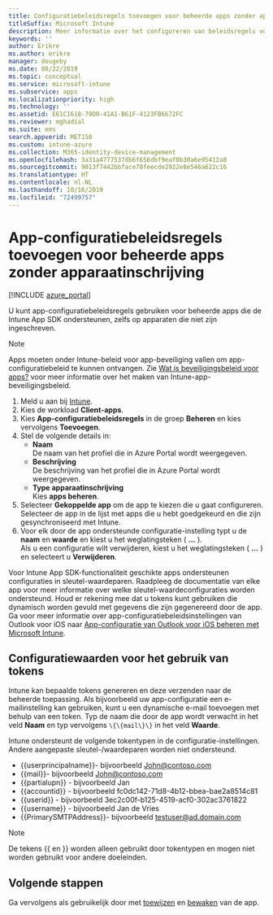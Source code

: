 ```yaml
---
title: Configuratiebeleidsregels toevoegen voor beheerde apps zonder apparaatinschrijving
titleSuffix: Microsoft Intune
description: Meer informatie over het configureren van beleidsregels voor beheerde apps zonder apparaatinschrijving.
keywords: ''
author: Erikre
ms.author: erikre
manager: dougeby
ms.date: 08/22/2019
ms.topic: conceptual
ms.service: microsoft-intune
ms.subservice: apps
ms.localizationpriority: high
ms.technology: ''
ms.assetid: E61C1618-79D0-41A1-B61F-4123FB6672FC
ms.reviewer: mghadial
ms.suite: ems
search.appverid: MET150
ms.custom: intune-azure
ms.collection: M365-identity-device-management
ms.openlocfilehash: 3a31a4777537db6f656dbf9eaf0b30a6e95412a8
ms.sourcegitcommit: 9013f7442bbface78feecde2922e8e546a622c16
ms.translationtype: HT
ms.contentlocale: nl-NL
ms.lasthandoff: 10/16/2019
ms.locfileid: "72499757"
---
```

# <a name="add-app-configuration-policies-for-managed-apps-without-device-enrollment"></a>App-configuratiebeleidsregels toevoegen voor beheerde apps zonder apparaatinschrijving

[!INCLUDE [azure_portal](../includes/azure_portal.md)]

U kunt app-configuratiebeleidsregels gebruiken voor beheerde apps die de Intune App SDK ondersteunen, zelfs op apparaten die niet zijn ingeschreven. 

> [!NOTE]
> Apps moeten onder Intune-beleid voor app-beveiliging vallen om app-configuratiebeleid te kunnen ontvangen. Zie [Wat is beveiligingsbeleid voor apps?](app-protection-policy.md) voor meer informatie over het maken van Intune-app-beveiligingsbeleid.

1. Meld u aan bij [Intune](https://go.microsoft.com/fwlink/?linkid=2090973).
3. Kies de workload **Client-apps**.
4. Kies **App-configuratiebeleidsregels** in de groep **Beheren** en kies vervolgens **Toevoegen**.
5. Stel de volgende details in:
    - **Naam**  
      De naam van het profiel die in Azure Portal wordt weergegeven.
    - **Beschrijving**  
      De beschrijving van het profiel die in Azure Portal wordt weergegeven.
    - **Type apparaatinschrijving**  
      Kies **apps beheren**.
6. Selecteer **Gekoppelde app** om de app te kiezen die u gaat configureren. Selecteer de app in de lijst met apps die u hebt goedgekeurd en die zijn gesynchroniseerd met Intune.
7. Voor elk door de app ondersteunde configuratie-instelling typt u de **naam** en **waarde** en kiest u het weglatingsteken ( **...** ).  
    Als u een configuratie wilt verwijderen, kiest u het weglatingsteken ( **...** ) en selecteert u **Verwijderen**.  
    
Voor Intune App SDK-functionaliteit geschikte apps ondersteunen configuraties in sleutel-waardeparen. Raadpleeg de documentatie van elke app voor meer informatie over welke sleutel-waardeconfiguraties worden ondersteund. Houd er rekening mee dat u tokens kunt gebruiken die dynamisch worden gevuld met gegevens die zijn gegenereerd door de app. Ga voor meer informatie over app-configuratiebeleidsinstellingen van Outlook voor iOS naar [App-configuratie van Outlook voor iOS beheren met Microsoft Intune](https://technet.microsoft.com/library/mt813789(v=exchg.150).aspx).

## <a name="configuration-values-for-using-tokens"></a>Configuratiewaarden voor het gebruik van tokens

Intune kan bepaalde tokens genereren en deze verzenden naar de beheerde toepassing. Als bijvoorbeeld uw app-configuratie een e-mailinstelling kan gebruiken, kunt u een dynamische e-mail toevoegen met behulp van een token. Typ de naam die door de app wordt verwacht in het veld **Naam** en typ vervolgens `\{\{mail\}\}` in het veld **Waarde**.

Intune ondersteunt de volgende tokentypen in de configuratie-instellingen. Andere aangepaste sleutel-/waardeparen worden niet ondersteund.

- \{\{userprincipalname\}\}- bijvoorbeeld John@contoso.com
- \{\{mail\}\}- bijvoorbeeld John@contoso.com
- \{\{partialupn\}\} - bijvoorbeeld Jan
- \{\{accountid\}\} - bijvoorbeeld fc0dc142-71d8-4b12-bbea-bae2a8514c81
- \{\{userid\}\} - bijvoorbeeld 3ec2c00f-b125-4519-acf0-302ac3761822
- \{\{username\}\} - bijvoorbeeld Jan de Vries
- \{\{PrimarySMTPAddress\}\}- bijvoorbeeld testuser@ad.domain.com


> [!Note]  
> De tekens \{\{ en \}\} worden alleen gebruikt door tokentypen en mogen niet worden gebruikt voor andere doeleinden.

## <a name="next-steps"></a>Volgende stappen

Ga vervolgens als gebruikelijk door met [toewijzen](apps-deploy.md) en [bewaken](apps-monitor.md) van de app.
